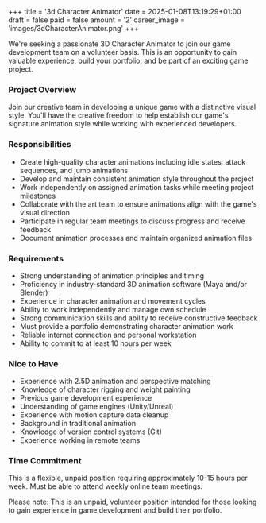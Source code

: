 ﻿+++
title = '3d Character Animator'
date = 2025-01-08T13:19:29+01:00
draft = false
paid = false
amount = '2'
career_image = 'images/3dCharacterAnimator.png'
+++

We're seeking a passionate 3D Character Animator to join our game development team on a volunteer basis. This is an opportunity to gain valuable experience, build your portfolio, and be part of an exciting game project.

### Project Overview
Join our creative team in developing a unique game with a distinctive visual style. You'll have the creative freedom to help establish our game's signature animation style while working with experienced developers.

### Responsibilities
- Create high-quality character animations including idle states, attack sequences, and jump animations
- Develop and maintain consistent animation style throughout the project
- Work independently on assigned animation tasks while meeting project milestones
- Collaborate with the art team to ensure animations align with the game's visual direction
- Participate in regular team meetings to discuss progress and receive feedback
- Document animation processes and maintain organized animation files

### Requirements
- Strong understanding of animation principles and timing
- Proficiency in industry-standard 3D animation software (Maya and/or Blender)
- Experience in character animation and movement cycles
- Ability to work independently and manage own schedule
- Strong communication skills and ability to receive constructive feedback
- Must provide a portfolio demonstrating character animation work
- Reliable internet connection and personal workstation
- Ability to commit to at least 10 hours per week

### Nice to Have
- Experience with 2.5D animation and perspective matching
- Knowledge of character rigging and weight painting
- Previous game development experience
- Understanding of game engines (Unity/Unreal)
- Experience with motion capture data cleanup
- Background in traditional animation
- Knowledge of version control systems (Git)
- Experience working in remote teams

### Time Commitment
This is a flexible, unpaid position requiring approximately 10-15 hours per week. Must be able to attend weekly online team meetings.

Please note: This is an unpaid, volunteer position intended for those looking to gain experience in game development and build their portfolio.